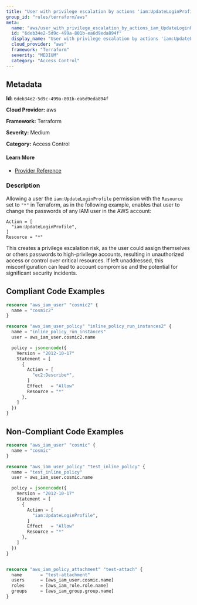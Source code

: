 ```yaml
---
title: "User with privilege escalation by actions 'iam:UpdateLoginProfile'"
group_id: "rules/terraform/aws"
meta:
  name: "aws/user_with_privilege_escalation_by_actions_iam_UpdateLoginProfile"
  id: "6deb34e2-5d9c-499a-801b-ea6d9eda894f"
  display_name: "User with privilege escalation by actions 'iam:UpdateLoginProfile'"
  cloud_provider: "aws"
  framework: "Terraform"
  severity: "MEDIUM"
  category: "Access Control"
---
```

## Metadata

**Id:** `6deb34e2-5d9c-499a-801b-ea6d9eda894f`

**Cloud Provider:** aws

**Framework:** Terraform

**Severity:** Medium

**Category:** Access Control

#### Learn More

 - [Provider Reference](https://registry.terraform.io/providers/hashicorp/aws/latest/docs/resources/iam_user_policy#policy)

### Description

 Allowing a user the `iam:UpdateLoginProfile` permission with the `Resource` set to `"*"` in Terraform, as in the following example, enables that user to change the passwords of any IAM user in the AWS account:

```
Action = [
  "iam:UpdateLoginProfile",
]
Resource = "*"
```

This creates a privilege escalation risk, as the user could assign themselves or others passwords to high-privilege accounts, resulting in unauthorized access or control over critical resources. If left unaddressed, this misconfiguration can lead to account compromise and the potential for significant security incidents.


## Compliant Code Examples
```terraform
resource "aws_iam_user" "cosmic2" {
  name = "cosmic2"
}

resource "aws_iam_user_policy" "inline_policy_run_instances2" {
  name = "inline_policy_run_instances"
  user = aws_iam_user.cosmic2.name

  policy = jsonencode({
    Version = "2012-10-17"
    Statement = [
      {
        Action = [
          "ec2:Describe*",
        ]
        Effect   = "Allow"
        Resource = "*"
      },
    ]
  })
}

```
## Non-Compliant Code Examples
```terraform
resource "aws_iam_user" "cosmic" {
  name = "cosmic"
}

resource "aws_iam_user_policy" "test_inline_policy" {
  name = "test_inline_policy"
  user = aws_iam_user.cosmic.name

  policy = jsonencode({
    Version = "2012-10-17"
    Statement = [
      {
        Action = [
          "iam:UpdateLoginProfile",
        ]
        Effect   = "Allow"
        Resource = "*"
      },
    ]
  })
}


resource "aws_iam_policy_attachment" "test-attach" {
  name       = "test-attachment"
  users      = [aws_iam_user.cosmic.name]
  roles      = [aws_iam_role.role.name]
  groups     = [aws_iam_group.group.name]
}


```